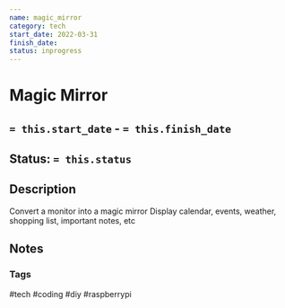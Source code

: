 ```yaml
---
name: magic_mirror
category: tech
start_date: 2022-03-31
finish_date:
status: inprogress
---
```

# Magic Mirror
## `= this.start_date` - `= this.finish_date`
## Status: `= this.status`
## Description
Convert a monitor into a magic mirror
Display calendar, events, weather, shopping list, important notes, etc

## Notes

### Tags
#tech #coding #diy #raspberrypi
